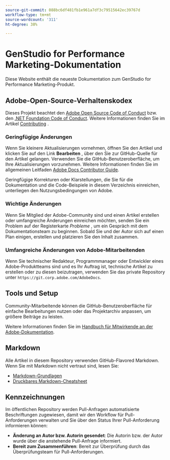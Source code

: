 ```yaml
---
source-git-commit: 088bc6df481fb1e961a7df3c79515642ec39767d
workflow-type: tm+mt
source-wordcount: '311'
ht-degree: 38%

---
```

# GenStudio for Performance Marketing-Dokumentation

Diese Website enthält die neueste Dokumentation zum GenStudio for Performance Marketing-Produkt.

## Adobe-Open-Source-Verhaltenskodex

Dieses Projekt beachtet den [Adobe Open Source Code of Conduct](code-of-conduct.md) bzw. den [.NET Foundation Code of Conduct](https://dotnetfoundation.org/about/policies/code-of-conduct). Weitere Informationen finden Sie im Artikel [Contributing](contributing.md) .

### Geringfügige Änderungen

Wenn Sie kleinere Aktualisierungen vornehmen, öffnen Sie den Artikel und klicken Sie auf den Link **Bearbeiten** , über den Sie zur GitHub-Quelle für den Artikel gelangen. Verwenden Sie die GitHub-Benutzeroberfläche, um Ihre Aktualisierungen vorzunehmen. Weitere Informationen finden Sie im allgemeinen Leitfaden [Adobe Docs Contributor Guide](https://experienceleague.adobe.com/de/docs/contributor/contributor-guide/introduction).

Geringfügige Korrekturen oder Klarstellungen, die Sie für die Dokumentation und die Code-Beispiele in diesem Verzeichnis einreichen, unterliegen den Nutzungsbedingungen von Adobe.

### Wichtige Änderungen

Wenn Sie Mitglied der Adobe-Community sind und einen Artikel erstellen oder umfangreiche Änderungen einreichen möchten, senden Sie ein Problem auf der Registerkarte _Probleme_ , um ein Gespräch mit dem Dokumentationsteam zu beginnen. Sobald Sie und der Autor sich auf einen Plan einigen, erstellen und platzieren Sie den Inhalt zusammen.

### Umfangreiche Änderungen von Adobe-Mitarbeitenden

Wenn Sie technischer Redakteur, Programmmanager oder Entwickler eines Adobe-Produktteams sind und es Ihr Auftrag ist, technische Artikel zu erstellen oder zu diesen beizutragen, verwenden Sie das private Repository unter `https://git.corp.adobe.com/AdobeDocs`.

## Tools und Setup

Community-Mitarbeitende können die GitHub-Benutzeroberfläche für einfache Bearbeitungen nutzen oder das Projektarchiv anpassen, um größere Beiträge zu leisten.

Weitere Informationen finden Sie im [Handbuch für Mitwirkende an der Adobe-Dokumentation](https://experienceleague.adobe.com/de/docs/contributor/contributor-guide/introduction).

## Markdown

Alle Artikel in diesem Repository verwenden GitHub-Flavored Markdown. Wenn Sie mit Markdown nicht vertraut sind, lesen Sie:

- [Markdown-Grundlagen](https://docs.github.com/de/get-started/writing-on-github/getting-started-with-writing-and-formatting-on-github/basic-writing-and-formatting-syntax)
- [Druckbares Markdown-Cheatsheet](https://docs.github.com/en/get-started/getting-started-with-git/git-cheatsheet)

## Kennzeichnungen

Im öffentlichen Repository werden Pull-Anfragen automatisierte Beschriftungen zugewiesen, damit wir den Workflow für Pull-Anforderungen verwalten und Sie über den Status Ihrer Pull-Anforderung informieren können:

- **Änderung an Autor bzw. Autorin gesendet**: Die Autorin bzw. der Autor wurde über die anstehende Pull-Anfrage informiert.
- **Bereit zum Zusammenführen**: Bereit zur Überprüfung durch das Überprüfungsteam für Pull-Anforderungen.
